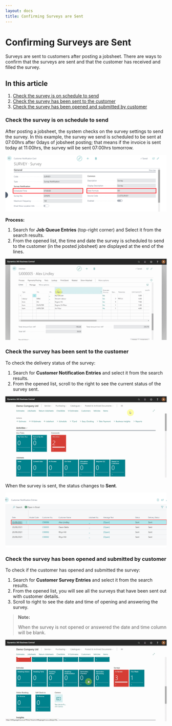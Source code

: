 ```yaml
---
layout: docs
title: Confirming Surveys are Sent
---
```


#   Confirming Surveys are Sent

Surveys are sent to customers after posting a jobsheet. There are ways to confirm that the surveys are sent and that the customer has received and filled the survey.

## In this article
1. [Check the survey is on schedule to send](#check-the-survey-is-on-schedule-to-send)
2. [Check the survey has been sent to the customer](#check-the-survey-has-been-sent-to-the-customer)
3. [Check the survey has been opened and submitted by customer](#check-the-survey-has-been-opened-and-submitted-by-customer)


### Check the survey is on schedule to send
After posting a jobsheet, the system checks on the survey settings to send the survey. In this example, the survey we send is scheduled to be sent at 07:00hrs after 0days of jobsheet posting; that means if the invoice is sent today at 11:00hrs, the survey will be sent 07:00hrs tomorrow.

![](media/garagehive-surveys-settings.png)

**Process:**
1. Search for **Job Queue Entries** (top-right corner) and Select it from the search results.
2. From the opened list, the time and date the survey is scheduled to send to the customer (in the posted jobsheet) are displayed at the end of the lines.

![](media/garagehive-surveys-customer6.gif)

### Check the survey has been sent to the customer
To check the delivery status of the survey:
1. Search for **Customer Notification Entries** and select it from the search results. 
2. From the opened list, scroll to the right to see the current status of the survey sent.

![](media/garagehive-surveys-customer7.gif)

When the survey is sent, the status changes to **Sent**.

![](media/garagehive-surveys-customer8.png)

### Check the survey has been opened and submitted by customer
To check if the customer has opened and submitted the survey:
1. Search for **Customer Survey Entries** and select it from the search results.
2. From the opened list, you will see all the surveys that have been sent out with customer details.
3. Scroll to right to see the date and time of opening and answering the survey.

> **Note:**
>
> When the survey is not opened or answered the date and time column will be blank.

![](media/garagehive-surveys-customer9.gif)
